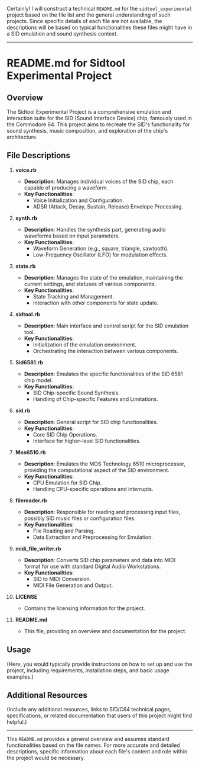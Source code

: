 Certainly! I will construct a technical `README.md` for the `sidtool_experimental` project based on the file list and the general understanding of such projects. Since specific details of each file are not available, the descriptions will be based on typical functionalities these files might have in a SID emulation and sound synthesis context.

---

# README.md for Sidtool Experimental Project

## Overview
The Sidtool Experimental Project is a comprehensive emulation and interaction suite for the SID (Sound Interface Device) chip, famously used in the Commodore 64. This project aims to recreate the SID's functionality for sound synthesis, music composition, and exploration of the chip's architecture.

## File Descriptions
1. **voice.rb**
   - **Description**: Manages individual voices of the SID chip, each capable of producing a waveform.
   - **Key Functionalities**: 
     - Voice Initialization and Configuration.
     - ADSR (Attack, Decay, Sustain, Release) Envelope Processing.

2. **synth.rb**
   - **Description**: Handles the synthesis part, generating audio waveforms based on input parameters.
   - **Key Functionalities**: 
     - Waveform Generation (e.g., square, triangle, sawtooth).
     - Low-Frequency Oscillator (LFO) for modulation effects.

3. **state.rb**
   - **Description**: Manages the state of the emulation, maintaining the current settings, and statuses of various components.
   - **Key Functionalities**: 
     - State Tracking and Management.
     - Interaction with other components for state update.

4. **sidtool.rb**
   - **Description**: Main interface and control script for the SID emulation tool.
   - **Key Functionalities**: 
     - Initialization of the emulation environment.
     - Orchestrating the interaction between various components.

5. **Sid6581.rb**
   - **Description**: Emulates the specific functionalities of the SID 6581 chip model.
   - **Key Functionalities**: 
     - SID Chip-specific Sound Synthesis.
     - Handling of Chip-specific Features and Limitations.

6. **sid.rb**
   - **Description**: General script for SID chip functionalities.
   - **Key Functionalities**: 
     - Core SID Chip Operations.
     - Interface for higher-level SID functionalities.

7. **Mos6510.rb**
   - **Description**: Emulates the MOS Technology 6510 microprocessor, providing the computational aspect of the SID environment.
   - **Key Functionalities**: 
     - CPU Emulation for SID Chip.
     - Handling CPU-specific operations and interrupts.

8. **filereader.rb**
   - **Description**: Responsible for reading and processing input files, possibly SID music files or configuration files.
   - **Key Functionalities**: 
     - File Reading and Parsing.
     - Data Extraction and Preprocessing for Emulation.

9. **midi_file_writer.rb**
   - **Description**: Converts SID chip parameters and data into MIDI format for use with standard Digital Audio Workstations.
   - **Key Functionalities**: 
     - SID to MIDI Conversion.
     - MIDI File Generation and Output.

10. **LICENSE**
    - Contains the licensing information for the project.

11. **README.md**
    - This file, providing an overview and documentation for the project.

## Usage
(Here, you would typically provide instructions on how to set up and use the project, including requirements, installation steps, and basic usage examples.)

## Additional Resources
(Include any additional resources, links to SID/C64 technical pages, specifications, or related documentation that users of this project might find helpful.)

---

This `README.md` provides a general overview and assumes standard functionalities based on the file names. For more accurate and detailed descriptions, specific information about each file's content and role within the project would be necessary.
